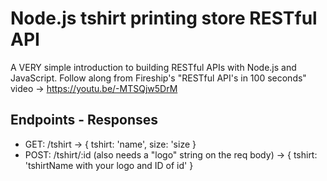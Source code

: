 # Node.js tshirt printing store RESTful API
A VERY simple introduction to building RESTful APIs with Node.js and JavaScript. Follow along from Fireship's "RESTful API's in 100 seconds" video -> https://youtu.be/-MTSQjw5DrM

## Endpoints - Responses
- GET: /tshirt -> { tshirt: 'name', size: 'size }
- POST: /tshirt/:id (also needs a "logo" string on the req body) -> { tshirt: 'tshirtName with your logo and ID of id' }
